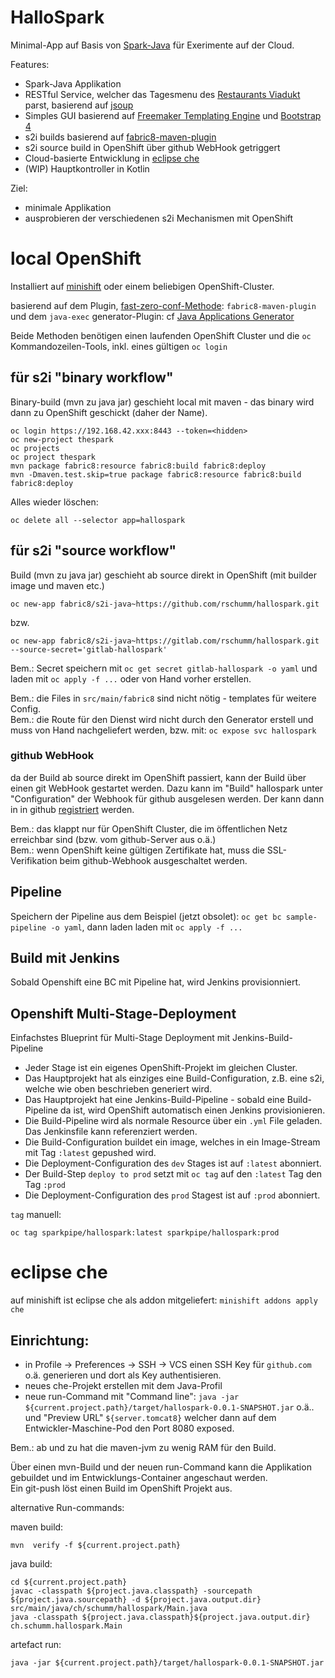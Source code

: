 # HalloSpark

Minimal-App auf Basis von [Spark-Java](http://sparkjava.com/) für Exerimente auf der Cloud. 

Features:  
- Spark-Java Applikation 
- RESTful Service, welcher das Tagesmenu des [Restaurants Viadukt](https://www.restaurant-viadukt.ch/speis-trank/tagesmenue/) parst, basierend auf [jsoup](https://jsoup.org/)
- Simples GUI basierend auf [Freemaker Templating Engine](https://freemarker.apache.org/) und [Bootstrap 4](https://getbootstrap.com/)
- s2i builds basierend auf [fabric8-maven-plugin](https://maven.fabric8.io/) 
- s2i source build in OpenShift über github WebHook getriggert
- Cloud-basierte Entwicklung in [eclipse che](https://www.eclipse.org/che/)
- (WIP) Hauptkontroller in Kotlin

Ziel: 
- minimale Applikation
- ausprobieren der verschiedenen s2i Mechanismen mit OpenShift





# local OpenShift 

Installiert auf [minishift](https://docs.okd.io/latest/minishift/index.html) oder einem beliebigen OpenShift-Cluster. 

basierend auf dem Plugin, [fast-zero-conf-Methode](https://maven.fabric8.io/#zero-config): `fabric8-maven-plugin`  und dem `java-exec` generator-Plugin: 
cf [Java Applications Generator](https://maven.fabric8.io/#generator-java-exec)  

Beide Methoden benötigen einen laufenden OpenShift Cluster und die `oc` Kommandozeilen-Tools, inkl. eines gültigen `oc login` 

## für s2i "binary workflow" 

Binary-build (mvn zu java jar) geschieht local mit maven - das binary wird dann zu OpenShift geschickt (daher der Name). 

    oc login https://192.168.42.xxx:8443 --token=<hidden>
    oc new-project thespark
    oc projects
    oc project thespark
    mvn package fabric8:resource fabric8:build fabric8:deploy
    mvn -Dmaven.test.skip=true package fabric8:resource fabric8:build fabric8:deploy 

Alles wieder löschen: 

    oc delete all --selector app=hallospark



## für s2i "source workflow"

Build (mvn zu java jar) geschieht ab source direkt in OpenShift (mit builder image und maven etc.) 

    oc new-app fabric8/s2i-java~https://github.com/rschumm/hallospark.git

bzw.   

    oc new-app fabric8/s2i-java~https://gitlab.com/rschumm/hallospark.git --source-secret='gitlab-hallospark'

Bem.: Secret speichern mit `oc get secret gitlab-hallospark -o yaml` und laden mit `oc apply -f ...` oder von Hand vorher erstellen.  


Bem.: die Files in `src/main/fabric8` sind nicht nötig - templates für weitere Config.   
Bem.: die Route für den Dienst wird nicht durch den Generator erstell und muss von Hand nachgeliefert werden, bzw. mit: `oc expose svc hallospark` 

### github WebHook

da der Build ab source direkt im OpenShift passiert, kann der Build über einen git WebHook gestartet werden. Dazu kann im "Build" hallospark unter "Configuration" der Webhook für github ausgelesen werden. Der kann dann in in github [registriert](https://docs.openshift.com/container-platform/3.11/dev_guide/builds/triggering_builds.html#github-webhooks) werden.  

Bem.: das klappt nur für OpenShift Cluster, die im öffentlichen Netz erreichbar sind (bzw. vom github-Server aus o.ä.)  
Bem.: wenn OpenShift keine gültigen Zertifikate hat, muss die SSL-Verifikation beim github-Webhook ausgeschaltet werden.  


## Pipeline

Speichern der Pipeline aus dem Beispiel (jetzt obsolet): `oc get bc sample-pipeline -o yaml`, dann laden laden mit `oc apply -f ...` 

## Build mit Jenkins

Sobald Openshift eine BC mit Pipeline hat, wird Jenkins provisionniert. 


## Openshift Multi-Stage-Deployment 


Einfachstes Blueprint für Multi-Stage Deployment mit Jenkins-Build-Pipeline   

- Jeder Stage ist ein eigenes OpenShift-Projekt im gleichen Cluster. 
- Das Hauptprojekt hat als einziges eine Build-Configuration, z.B. eine s2i, welche wie oben beschrieben generiert wird. 
- Das Hauptprojekt hat eine Jenkins-Build-Pipeline - sobald eine Build-Pipeline da ist, wird OpenShift automatisch einen Jenkins provisionieren. 
- Die Build-Pipeline wird als normale Resource über ein `.yml` File geladen. Das Jenkinsfile kann referenziert werden. 
- Die Build-Configuration buildet ein image, welches in ein Image-Stream mit Tag `:latest` gepushed wird. 
- Die Deployment-Configuration des `dev` Stages ist auf `:latest` abonniert. 
- Der Build-Step `deploy to prod` setzt mit `oc tag` auf den `:latest` Tag den Tag `:prod`  
- Die Deployment-Configuration des `prod` Stagest ist auf `:prod` abonniert.  

`tag` manuell: 

    oc tag sparkpipe/hallospark:latest sparkpipe/hallospark:prod





# eclipse che

auf  minishift ist eclipse che als addon mitgeliefert: `minishift addons apply che`  

## Einrichtung: 

- in Profile -> Preferences -> SSH -> VCS einen SSH Key für `github.com` o.ä. generieren und dort als Key authentisieren. 
- neues che-Projekt erstellen mit dem Java-Profil 
- neue run-Command mit "Command line": `java -jar ${current.project.path}/target/hallospark-0.0.1-SNAPSHOT.jar` o.ä.. und "Preview URL" `${server.tomcat8}` welcher dann auf dem Entwickler-Maschine-Pod den Port 8080 exposed. 

Bem.: ab und zu hat die maven-jvm zu wenig RAM für den Build. 

Über einen mvn-Build und der neuen run-Command kann die Applikation gebuildet und im Entwicklungs-Container angeschaut werden.  
Ein git-push löst einen Build im OpenShift Projekt aus.  

alternative Run-commands: 

maven build: 

    mvn  verify -f ${current.project.path}

java build: 

    cd ${current.project.path}
    javac -classpath ${project.java.classpath} -sourcepath ${project.java.sourcepath} -d ${project.java.output.dir} src/main/java/ch/schumm/hallospark/Main.java
    java -classpath ${project.java.classpath}${project.java.output.dir} ch.schumm.hallospark.Main

artefact run:

    java -jar ${current.project.path}/target/hallospark-0.0.1-SNAPSHOT.jar



